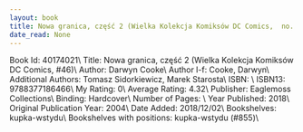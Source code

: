 ```yaml
---
layout: book
title: Nowa granica, część 2 (Wielka Kolekcja Komiksów DC Comics,  no. 46)
date_read: None
---
```


Book Id: 40174021\ 
Title: Nowa granica, część 2 (Wielka Kolekcja Komiksów DC Comics, #46)\ 
Author: Darwyn Cooke\ 
Author l-f: Cooke, Darwyn\ 
Additional Authors: Tomasz Sidorkiewicz, Marek Starosta\ 
ISBN: \ 
ISBN13: 9788377186466\ 
My Rating: 0\ 
Average Rating: 4.32\ 
Publisher: Eaglemoss Collections\ 
Binding: Hardcover\ 
Number of Pages: \ 
Year Published: 2018\ 
Original Publication Year: 2004\ 
Date Added: 2018/12/02\ 
Bookshelves: kupka-wstydu\ 
Bookshelves with positions: kupka-wstydu (#855)\ 

